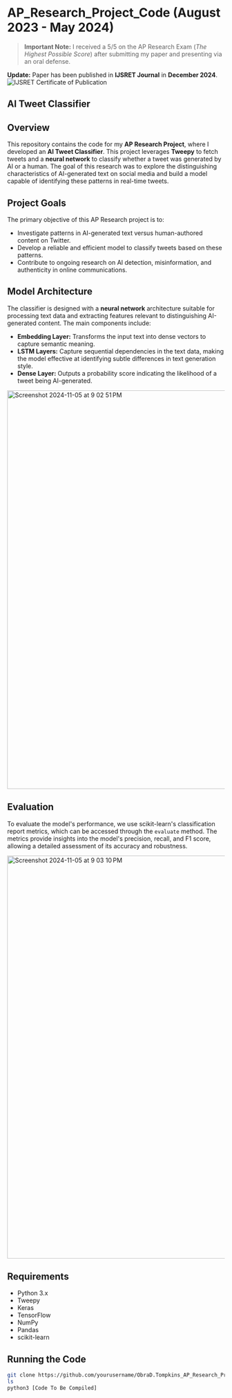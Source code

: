 # AP_Research_Project_Code (August 2023 - May 2024) 

> **Important Note:** I received a 5/5 on the AP Research Exam (*The Highest Possible Score*) after submitting my paper and presenting via an oral defense.

**Update:** Paper has been published in **IJSRET Journal** in **December 2024**.
![IJSRET Certificate of Publication](https://github.com/user-attachments/assets/7a34b9f0-98b0-44bb-8a40-eac3c5e7ffcf)


## AI Tweet Classifier

## Overview
This repository contains the code for my **AP Research Project**, where I developed an **AI Tweet Classifier**. This project leverages **Tweepy** to fetch tweets and a **neural network** to classify whether a tweet was generated by AI or a human. The goal of this research was to explore the distinguishing characteristics of AI-generated text on social media and build a model capable of identifying these patterns in real-time tweets.

## Project Goals
The primary objective of this AP Research project is to:
- Investigate patterns in AI-generated text versus human-authored content on Twitter.
- Develop a reliable and efficient model to classify tweets based on these patterns.
- Contribute to ongoing research on AI detection, misinformation, and authenticity in online communications.

## Model Architecture
The classifier is designed with a **neural network** architecture suitable for processing text data and extracting features relevant to distinguishing AI-generated content. The main components include:

- **Embedding Layer:** Transforms the input text into dense vectors to capture semantic meaning.
- **LSTM Layers:** Capture sequential dependencies in the text data, making the model effective at identifying subtle differences in text generation style.
- **Dense Layer:** Outputs a probability score indicating the likelihood of a tweet being AI-generated.


<img width="920" alt="Screenshot 2024-11-05 at 9 02 51 PM" src="https://github.com/user-attachments/assets/117763c8-dc82-45af-95b8-d7ca7a5b3ce2">


## Evaluation
To evaluate the model's performance, we use scikit-learn's classification report metrics, which can be accessed through the `evaluate` method. The metrics provide insights into the model's precision, recall, and F1 score, allowing a detailed assessment of its accuracy and robustness.


<img width="930" alt="Screenshot 2024-11-05 at 9 03 10 PM" src="https://github.com/user-attachments/assets/aed180fd-e3cd-408d-9fc3-903ab790c20e">


## Requirements
- Python 3.x
- Tweepy
- Keras
- TensorFlow
- NumPy
- Pandas
- scikit-learn

## Running the Code
```bash
git clone https://github.com/yourusername/ObraD.Tompkins_AP_Research_Project_Code
ls
python3 [Code To Be Compiled]

